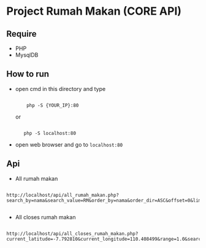 # Project Rumah Makan (CORE API)

## Require

- PHP 
- MysqlDB

## How to run

- open cmd in this directory and type 
    ```
        
        php -S {YOUR_IP}:80

    ```
    or

     ```
        
        php -S localhost:80

    ```
- open web browser and go to `localhost:80`


## Api

- All rumah makan

```

http://localhost/api/all_rumah_makan.php?search_by=nama&search_value=RM&order_by=nama&order_dir=ASC&offset=0&limit=10


```

- All closes rumah makan

```

http://localhost/api/all_closes_rumah_makan.php?current_latitude=-7.792810&current_longitude=110.408499&range=1.0&search_by=nama&search_value=RM&order_by=nama&order_dir=ASC&offset=0&limit=10


```